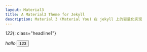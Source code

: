 ```yaml
---
layout: Material3
title: A Material3 Theme for Jekyll
description: Material 3 (Material You) 在 jekyll 上的轻量化实现
---
```


*123*{: class="headline1"}

<em>hallo</em>
<button>123</button>
